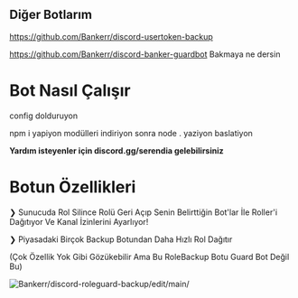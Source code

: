 ## Diğer Botlarım
https://github.com/Bankerr/discord-usertoken-backup

https://github.com/Bankerr/discord-banker-guardbot Bakmaya ne dersin

# Bot Nasıl Çalışır

config dolduruyon

npm i yapiyon modülleri indiriyon sonra node . yaziyon baslatiyon

**Yardım isteyenler için discord.gg/serendia gelebilirsiniz**
# Botun Özellikleri

❯ Sunucuda Rol Silince Rolü Geri Açıp Senin Belirttiğin Bot'lar İle Roller'i Dağıtıyor Ve Kanal İzinlerini Ayarlıyor!

❯ Piyasadaki Birçok Backup Botundan Daha Hızlı Rol Dağıtır 

(Çok Özellik Yok Gibi Gözükebilir Ama Bu RoleBackup Botu Guard Bot Değil Bu)

<img src="https://komarev.com/ghpvc/?username=discord-roleguard-backup-main&label=Ziyaretçi%20Sayısı&color=da004e" alt="Bankerr/discord-roleguard-backup/edit/main/" /> <p>

